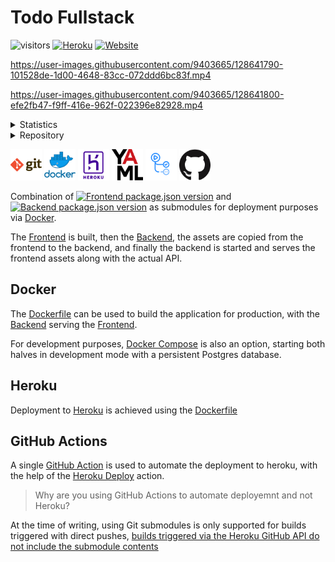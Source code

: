 [frontend]: ../../../Todo-Frontend
[backend]: ../../../Todo-Backend
[dockerfile]: ../Dockerfile

# Todo Fullstack

![visitors](https://visitor-badge.glitch.me/badge?page_id=RascalTwo.Todo-Fullstack)
[![Heroku](https://github.com/RascalTwo/Todo-Fullstack/actions/workflows/main.yml/badge.svg?event=workflow_dispatch)](https://r2-todo-fullstack.herokuapp.com)
[![Website](https://img.shields.io/website?url=https://r2-todo-fullstack.herokuapp.com/)](https://r2-todo-fullstack.herokuapp.com/)

https://user-images.githubusercontent.com/9403665/128641790-101528de-1d00-4648-83cc-072ddd6bc83f.mp4

https://user-images.githubusercontent.com/9403665/128641800-efe2fb47-f9ff-416e-962f-022396e82928.mp4

<details>
  <summary>Statistics</summary>

  ![GitHub language count](https://img.shields.io/github/languages/count/RascalTwo/Todo-Fullstack)
  ![GitHub top language](https://img.shields.io/github/languages/top/RascalTwo/Todo-Fullstack)
  ![GitHub code size in bytes](https://img.shields.io/github/languages/code-size/RascalTwo/Todo-Fullstack)
  ![Lines of code](https://img.shields.io/tokei/lines/github/RascalTwo/Todo-Fullstack)
</details>

<details>
  <summary>Repository</summary>

  ![GitHub issues](https://img.shields.io/github/issues/RascalTwo/Todo-Fullstack)
  ![GitHub closed issues](https://img.shields.io/github/issues-closed/RascalTwo/Todo-Fullstack)
  ![GitHub pull requests](https://img.shields.io/github/issues-pr/RascalTwo/Todo-Fullstack)
  ![GitHub closed pull requests](https://img.shields.io/github/issues-pr-closed/RascalTwo/Todo-Fullstack)
  ![GitHub last commit](https://img.shields.io/github/last-commit/RascalTwo/Todo-Fullstack)
</details>

<code><img alt="Git" title="Git" src="https://raw.githubusercontent.com/github/explore/main/topics/git/git.png" width="50" /></code>
<code><a href="../Dockerfile"><img alt="Docker" title="Docker" src="https://raw.githubusercontent.com/github/explore/main/topics/docker/docker.png" width="50" /></a></code>
<code><img alt="Heroku" title="Heroku" src="https://raw.githubusercontent.com/github/explore/main/topics/heroku/heroku.png" width="50" /></code>
<code><img alt="YAML" title="YAML" src="https://raw.githubusercontent.com/github/explore/main/topics/yaml/yaml.png" width="50" /></code>
<code><a href="../.github/workflows/main.yml"><img alt="GitHub Actions" title="GitHub Actions" src="https://raw.githubusercontent.com/github/explore/main/topics/actions/actions.png" width="50" /></a></code>
<code><img alt="GitHub" title="GitHub" src="https://raw.githubusercontent.com/github/explore/main/topics/github/github.png" width="50" /></code>

Combination of [![Frontend package.json version](https://img.shields.io/github/package-json/v/RascalTwo/Todo-Frontend?label=Frontend)][frontend] and [![Backend package.json version](https://img.shields.io/github/package-json/v/RascalTwo/Todo-Backend?label=Backend)][backend] as submodules for deployment purposes via [Docker][dockerfile].

The [Frontend][frontend] is built, then the [Backend][backend], the assets are copied from the frontend to the backend, and finally the backend is started and serves the frontend assets along with the actual API.

## Docker

The [Dockerfile][dockerfile] can be used to build the application for production, with the [Backend][backend] serving the [Frontend][frontend].

For development purposes, [Docker Compose](./docker-compose.yml) is also an option, starting both halves in development mode with a persistent Postgres database.

## Heroku

Deployment to [Heroku](../heroku.yml) is achieved using the [Dockerfile][dockerfile]

## GitHub Actions

A single [GitHub Action](../.github/workflows/main.yml) is used to automate the deployment to heroku, with the help of the [Heroku Deploy](https://github.com/AkhileshNS/heroku-deploy) action.

> Why are you using GitHub Actions to automate deployemnt and not Heroku?

At the time of writing, using Git submodules is only supported for builds triggered with direct pushes, [builds triggered via the Heroku GitHub API do not include the submodule contents](https://devcenter.heroku.com/articles/github-integration#does-github-integration-work-with-git-submodules)

